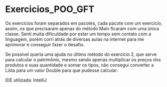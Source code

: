 # Exercicios_POO_GFT
Os exercícios foram separados em pacotes, cada pacote com um exercício, assim, os que precisaram apenas do método Main ficaram com uma única classe. Senti muita dificuldade por estar um tempo sem contato com a linguagem, porém corri atrás de diversas aulas na internet para me aprimorar e conseguir fazer o desafio.

Se possível queria uma ajuda no último método do exercício 2, que serve para calcular o patrimônio, mesmo sendo apenas multiplicar os preços dos produtos e suas quantidade e somar os tipos, não consegui converter a Lista para um valor Double para que pudesse calcular.

IDE utilizada: IntelliJ 
